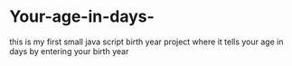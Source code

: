 # Your-age-in-days-
this is my first small java script birth year project where it tells your age in days by entering your birth year

